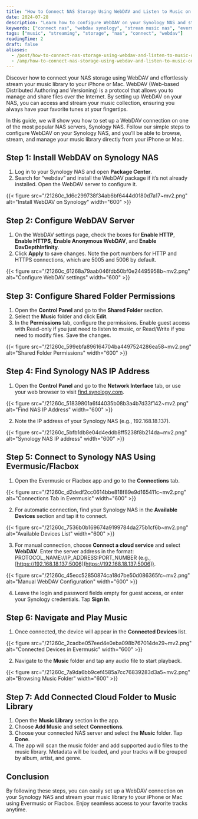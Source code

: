 ```yaml
---
title: "How to Connect NAS Storage Using WebDAV and Listen to Music on Your iPhone or Mac"
date: 2024-07-28
description: "Learn how to configure WebDAV on your Synology NAS and stream music to your iPhone or Mac using Evermusic or Flacbox. Follow our step-by-step guide."
keywords: ["connect nas", "webdav synology", "stream music nas", "evermusic webdav", "flacbox webdav", "webdav iphone", "webdav mac"]
tags: ["music", "streaming", "storage", "nas", "connect", "webdav"]
readingTime: 2
draft: false
aliases:
  - /post/how-to-connect-nas-storage-using-webdav-and-listen-to-music-on-your-iphone-or-mac/
  - /amp/how-to-connect-nas-storage-using-webdav-and-listen-to-music-on-your-iphone-or-mac/
---
```


Discover how to connect your NAS storage using WebDAV and effortlessly stream your music library to your iPhone or Mac. WebDAV (Web-based Distributed Authoring and Versioning) is a protocol that allows you to manage and share files over the Internet. By setting up WebDAV on your NAS, you can access and stream your music collection, ensuring you always have your favorite tunes at your fingertips.

In this guide, we will show you how to set up a WebDAV connection on one of the most popular NAS servers, Synology NAS. Follow our simple steps to configure WebDAV on your Synology NAS, and you’ll be able to browse, stream, and manage your music library directly from your iPhone or Mac.

## Step 1: Install WebDAV on Synology NAS

1. Log in to your Synology NAS and open **Package Center**.
2. Search for “webdav” and install the WebDAV package if it’s not already installed. Open the WebDAV server to configure it.

{{< figure src="/21260c_1d6c299738f34ab6bf6444d0180d7a17~mv2.png" alt="Install WebDAV on Synology" width="600" >}}

## Step 2: Configure WebDAV Server

1. On the WebDAV settings page, check the boxes for **Enable HTTP**, **Enable HTTPS**, **Enable Anonymous WebDAV**, and **Enable DavDepthInfinity**.
2. Click **Apply** to save changes. Note the port numbers for HTTP and HTTPS connections, which are 5005 and 5006 by default.

{{< figure src="/21260c_61268a79aab046fdb50bf0e24495958b~mv2.png" alt="Configure WebDAV settings" width="600" >}}

## Step 3: Configure Shared Folder Permissions

1. Open the **Control Panel** and go to the **Shared Folder** section.
2. Select the **Music** folder and click **Edit**.
3. In the **Permissions** tab, configure the permissions. Enable guest access with Read-only if you just need to listen to music, or Read/Write if you need to modify files. Save the changes.

{{< figure src="/21260c_599ebfa896164704ba4497524286ea58~mv2.png" alt="Shared Folder Permissions" width="600" >}}

## Step 4: Find Synology NAS IP Address

1. Open the **Control Panel** and go to the **Network Interface** tab, or use your web browser to visit [find.synology.com](http://find.synology.com).

{{< figure src="/21260c_51839801a6f44035b08b3a4b7d33f142~mv2.png" alt="Find NAS IP Address" width="600" >}}

2. Note the IP address of your Synology NAS (e.g., 192.168.18.137).

{{< figure src="/21260c_5bfb1db8e04d4eddb8ff5238f8b214da~mv2.png" alt="Synology NAS IP address" width="600" >}}

## Step 5: Connect to Synology NAS Using Evermusic/Flacbox

1. Open the Evermusic or Flacbox app and go to the **Connections** tab.

{{< figure src="/21260c_d2dedf2cc0614bbe818f89e9d165411c~mv2.png" alt="Connections Tab in Evermusic" width="600" >}}

2. For automatic connection, find your Synology NAS in the **Available Devices** section and tap it to connect.

{{< figure src="/21260c_7536b0b169674a9199784da275b1cf6b~mv2.png" alt="Available Devices List" width="600" >}}

3. For manual connection, choose **Connect a cloud service** and select **WebDAV**. Enter the server address in the format: PROTOCOL_NAME://IP_ADDRESS:PORT_NUMBER (e.g., [https://192.168.18.137:5006](https://192.168.18.137:5006)).

{{< figure src="/21260c_45ecc52850874ca18d7be50d086365fc~mv2.png" alt="Manual WebDAV Configuration" width="600" >}}

4. Leave the login and password fields empty for guest access, or enter your Synology credentials. Tap **Sign In**.

## Step 6: Navigate and Play Music

1. Once connected, the device will appear in the **Connected Devices** list.

{{< figure src="/21260c_2cadbe057eed4e0eba098b767014de29~mv2.png" alt="Connected Devices in Evermusic" width="600" >}}

2. Navigate to the **Music** folder and tap any audio file to start playback.

{{< figure src="/21260c_7a9da6bb9cef4585a7cc76839283d3a5~mv2.png" alt="Browsing Music Folder" width="600" >}}

## Step 7: Add Connected Cloud Folder to Music Library

1. Open the **Music Library** section in the app.
2. Choose **Add Music** and select **Connections**.
3. Choose your connected NAS server and select the **Music** folder. Tap **Done**.
4. The app will scan the music folder and add supported audio files to the music library. Metadata will be loaded, and your tracks will be grouped by album, artist, and genre.

## Conclusion

By following these steps, you can easily set up a WebDAV connection on your Synology NAS and stream your music library to your iPhone or Mac using Evermusic or Flacbox. Enjoy seamless access to your favorite tracks anytime.
